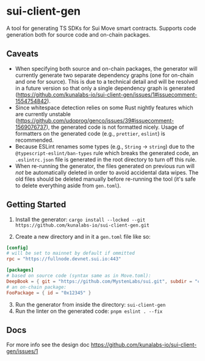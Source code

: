# sui-client-gen

A tool for generating TS SDKs for Sui Move smart contracts. Supports code generation both for source code and on-chain packages.

## Caveats
- When specifying both source and on-chain packages, the generator will currently generate two separate dependency graphs (one for on-chain and one for source). This is due to a technical detail and will be resolved in a future version so that only a single dependency graph is generated (https://github.com/kunalabs-io/sui-client-gen/issues/1#issuecomment-1554754842).
- Since whitespace detection relies on some Rust nightly features which are currently unstable (https://github.com/udoprog/genco/issues/39#issuecomment-1569076737), the generated code is not formatted nicely. Usage of formatters on the generated code (e.g., `prettier`, `eslint`) is recommended.
- Because ESLint renames some types (e.g., `String` -> `string`) due to the `@typescript-eslint/ban-types` rule which breaks the generated code, an `.eslintrc.json` file is generated in the root directory to turn off this rule.
- When re-running the generator, the files generated on previous run will *not* be automatically deleted in order to avoid accidental data wipes. The old files should be deleted manually before re-running the tool (it's safe to delete everything aside from `gen.toml`).

## Getting Started

1) Install the generator: `cargo install --locked --git https://github.com/kunalabs-io/sui-client-gen.git`

2) Create a new directory and in it a `gen.toml` file like so:

```toml
[config]
# will be set to mainnet by default if ommitted
rpc = "https://fullnode.devnet.sui.io:443"

[packages]
# based on source code (syntax same as in Move.toml):
DeepBook = { git = "https://github.com/MystenLabs/sui.git", subdir = "crates/sui-framework/packages/deepbook", rev = "releases/sui-v1.4.0-release" }
# an on-chain package:
FooPackage = { id = "0x12345" }
```

3) Run the generator from inside the directory: `sui-client-gen`
4) Run the linter on the generated code: `pnpm eslint . --fix`

## Docs

For more info see the design doc https://github.com/kunalabs-io/sui-client-gen/issues/1
